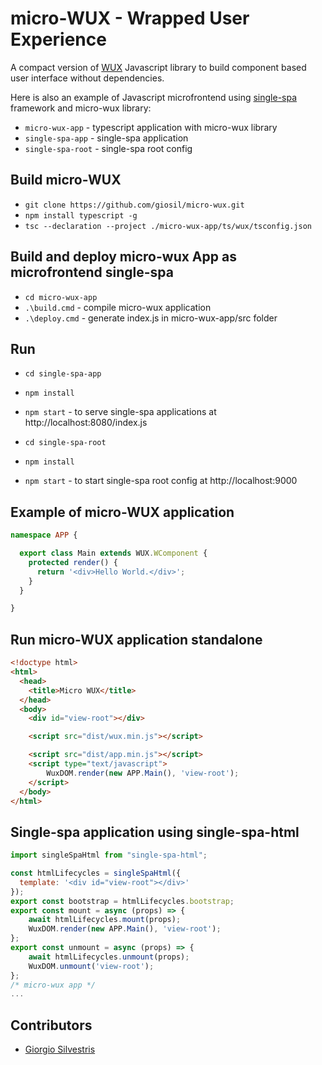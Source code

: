 # micro-WUX - Wrapped User Experience 

A compact version of [WUX](https://github.com/giosil/wux) Javascript library to build component based user interface without dependencies.

Here is also an example of Javascript microfrontend using [single-spa](https://single-spa.js.org/) framework and micro-wux library:

- `micro-wux-app`   - typescript application with micro-wux library
- `single-spa-app`  - single-spa application
- `single-spa-root` - single-spa root config

## Build micro-WUX

- `git clone https://github.com/giosil/micro-wux.git`
- `npm install typescript -g`
- `tsc --declaration --project ./micro-wux-app/ts/wux/tsconfig.json`

## Build and deploy micro-wux App as microfrontend single-spa

- `cd micro-wux-app`
- `.\build.cmd`  - compile micro-wux application
- `.\deploy.cmd` - generate index.js in micro-wux-app/src folder

## Run 

- `cd single-spa-app`
- `npm install`
- `npm start` - to serve single-spa applications at http://localhost:8080/index.js

- `cd single-spa-root`
- `npm install`
- `npm start` - to start single-spa root config at http://localhost:9000

## Example of micro-WUX application

```typescript
namespace APP {

  export class Main extends WUX.WComponent {
    protected render() {
      return '<div>Hello World.</div>';
    }
  }

}
```

## Run micro-WUX application standalone

```html
<!doctype html>
<html>
  <head>
    <title>Micro WUX</title>
  </head>
  <body>
    <div id="view-root"></div>

    <script src="dist/wux.min.js"></script>

    <script src="dist/app.min.js"></script>
    <script type="text/javascript">
        WuxDOM.render(new APP.Main(), 'view-root');
    </script>
  </body>
</html>
```

## Single-spa application using single-spa-html

```javascript
import singleSpaHtml from "single-spa-html";

const htmlLifecycles = singleSpaHtml({
  template: '<div id="view-root"></div>'
});
export const bootstrap = htmlLifecycles.bootstrap;
export const mount = async (props) => {
	await htmlLifecycles.mount(props);
	WuxDOM.render(new APP.Main(), 'view-root');
};
export const unmount = async (props) => {
	await htmlLifecycles.unmount(props);
	WuxDOM.unmount('view-root');
};
/* micro-wux app */
...
```
## Contributors

* [Giorgio Silvestris](https://github.com/giosil)
